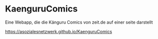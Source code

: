 # KaenguruComics

Eine Webapp, die die Känguru Comics von zeit.de auf einer seite darstellt

https://asozialesnetzwerk.github.io/KaenguruComics
